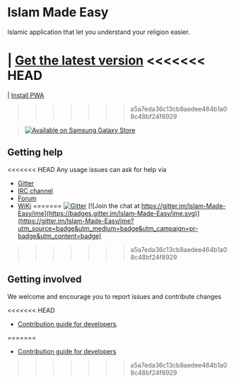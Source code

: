 # Islam Made Easy

Islamic application that let you understand your religion easier.

| [Get the latest version](https://github.com/Islam-Made-Easy/Islam-Made-Easy/releases)
<<<<<<< HEAD
=======

| [Install PWA](https://islam-made-easy.web.app)
>>>>>>> a5a7eda36c13cb8aedee464b1a08c48bf24f8929

> <a href="https://galaxy.store/IMEasy"><img src="https://img.samsungapps.com/seller/images/badges/galaxyStore/png_big/GalaxyStore_English.png?ver=1615301700000" alt="Available on Samsung Galaxy Store" style="max-width: 100%; height: auto;"></a>

## Getting help

<<<<<<< HEAD
Any usage issues can ask for help via

* [Gitter](https://gitter.im/orgs/Islam-Made-Easy/rooms)
* [IRC channel](https://webchat.freenode.net/?channels=ime)
* [Forum](https://bbs.ime.org)
* [WiKi](http://wiki.ime.org/)
=======
[![Gitter](https://badges.gitter.im/Islam-Made-Easy/community.svg)](https://gitter.im/Islam-Made-Easy/community?utm_source=badge&utm_medium=badge&utm_campaign=pr-badge) [![Join the chat at https://gitter.im/Islam-Made-Easy/ime](https://badges.gitter.im/Islam-Made-Easy/ime.svg)](https://gitter.im/Islam-Made-Easy/ime?utm_source=badge&utm_medium=badge&utm_campaign=pr-badge&utm_content=badge)
>>>>>>> a5a7eda36c13cb8aedee464b1a08c48bf24f8929

## Getting involved

We welcome and encourage you to report issues and contribute changes

<<<<<<< HEAD
* [Contribution guide for developers](https://github.com/Islam-Made-Easy/developer-center/wiki/Contribution-Guidelines-for-Developers).

<!-- # Disclaimer
| This app is under development!!! For sure it improves in every new version, so be careful when using it!!
-->
=======
* [Contribution guide for developers](https://github.com/Islam-Made-Easy/developer-center/wiki/Contribution-Guidelines-for-Developers)
>>>>>>> a5a7eda36c13cb8aedee464b1a08c48bf24f8929
